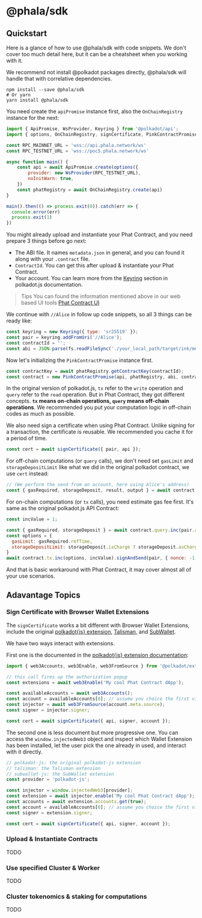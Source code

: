# @phala/sdk

## Quickstart

Here is a glance of how to use @phala/sdk with code snippets. We don't cover too much detail here, but it can be a cheatsheet when you working with it.

We recommend not install @polkadot packages directly, @phala/sdk will handle that with correlative dependencies.

```shell
npm install --save @phala/sdk
# Or yarn
yarn install @phala/sdk
```

You need create the `apiPromise` instance first, also the `OnChainRegistry` instance for the next:

```js
import { ApiPromise, WsProvider, Keyring } from '@polkadot/api';
import { options, OnChainRegistry, signCertificate, PinkContractPromise } from '@phala/sdk';

const RPC_MAINNET_URL = 'wss://api.phala.network/ws'
const RPC_TESTNET_URL = 'wss://poc5.phala.network/ws'

async function main() {
    const api = await ApiPromise.create(options({
        provider: new WsProvider(RPC_TESTNET_URL),
        noInitWarn: true,
    })
    const phatRegistry = await OnChainRegistry.create(api)
}

main().then(() => process.exit(0)).catch(err => {
  console.error(err)
  process.exit(1)
})
```

You might already upload and instantiate your Phat Contract, and you need prepare 3 things before go next:

- The ABI file. It names `metadata.json` in general, and you can found it along with your `.contract` file.
- `ContractId`. You can get this after upload & instantiate your Phat Contract.
- Your account. You can learn more from the [Keyring](https://polkadot.js.org/docs/api/start/keyring/) section in polkadot.js documentation.

> Tips
> You can found the information mentioned above in our web based UI tools [Phat Contract UI](https://phat.phala.network/)

We continue with `//Alice` in follow up code snippets, so all 3 things can be ready like:

```javascript
const keyring = new Keyring({ type: 'sr25519' });
const pair = keyring.addFromUri('//Alice');
const contractId = '';
const abi = JSON.parse(fs.readFileSync('./your_local_path/target/ink/metadata.json'));
```

Now let's initializing the `PinkContractPromise` instance first.

```javascript
const contractKey = await phatRegistry.getContractKey(contractId);
const contract = new PinkContractPromise(api, phatRegistry, abi, contractId, contractKey);
```

In the original version of polkadot.js, `tx` refer to the `write` operation and `query` refer to the `read` operation. But in Phat Contract, they got different concepts. **`tx` means on-chain operations, `query` means off-chain operations**. We recommended you put your computation logic in off-chain codes as much as possible.

We also need sign a certificate when using Phat Contract. Unlike signing for a transaction, the certificate is reusable. We recommended you cache it for a period of time.

```javascript
const cert = await signCertificate({ pair, api });
```

For off-chain computations (or `query` calls), we don't need set `gasLimit` and `storageDepositLimit` like what we did in the original polkadot contract, we use `cert` instead:

```javascript
// (We perform the send from an account, here using Alice's address)
const { gasRequired, storageDeposit, result, output } = await contract.query.get(pair.address, { cert });
```

For on-chain computations (or `tx` calls), you need estimate gas fee first. It's same as the original polkadot.js API Contract:

```javascript
const incValue = 1;

const { gasRequired, storageDeposit } = await contract.query.inc(pair.address, { cert }, incValue)
const options = {
  gasLimit: gasRequired.refTime,
  storageDepositLimit: storageDeposit.isCharge ? storageDeposit.asCharge : null,
}
await contract.tx.inc(options, incValue).signAndSend(pair, { nonce: -1 })
```

And that is basic workaround with Phat Contract, it may cover almost all of your use scenarios.


## Adavantage Topics

### Sign Certificate with Browser Wallet Extensions

The `signCertificate` works a bit different with Browser Wallet Extensions, include the original [polkadot{js} extension](https://polkadot.js.org/docs/extension), [Talisman](https://www.talisman.xyz/), and [SubWallet](https://www.subwallet.app/).

We have two ways interact with extensions.

First one is the documented in the [polkadot{js} extension documentation](https://polkadot.js.org/docs/extension/cookbook):

```javascript
import { web3Accounts, web3Enable, web3FromSource } from '@polkadot/extension-dapp';

// this call fires up the authorization popup
const extensions = await web3Enable('My cool Phat Contract dApp');

const availableAccounts = await web3Accounts();
const account = availableAccounts[0]; // assume you choice the first visible account.
const injector = await web3FromSource(account.meta.source);
const signer = injector.signer;

const cert = await signCertificate({ api, signer, account });
```

The second one is less document but more progressive one. You can access the `window.injectedWeb3` object and inspect which Wallet Extension has been installed, let the user pick the one already in used, and interact with it directly.

```javascript
// polkadot-js: the original polkadot-js extension
// talisman: the Talisman extension
// subwallet-js: the SubWallet extension
const provider = 'polkadot-js';

const injector = window.injectedWeb3[provider];
const extension = await injector.enable('My cool Phat Contract dApp');
const accounts = await extension.accounts.get(true);
const account = availableAccounts[0]; // assume you choice the first visible account.
const signer = extension.signer;

const cert = await signCertificate({ api, signer, account });
```


### Upload & Instantiate Contracts

TODO


### Use specified Cluster & Worker

TODO


### Cluster tokenomics & staking for computations

TODO
